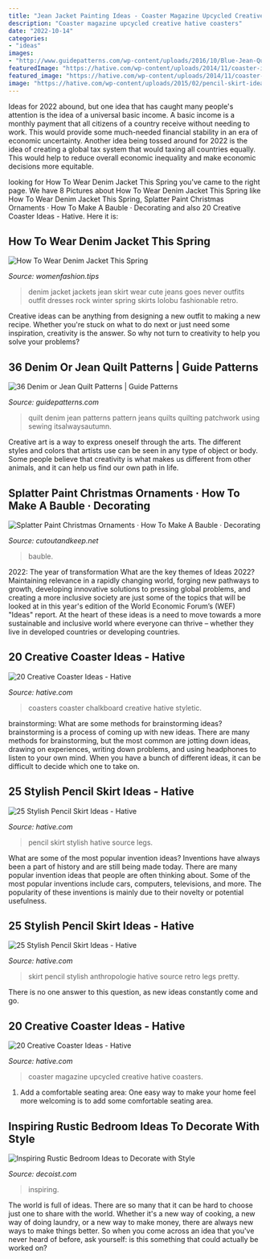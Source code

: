 ```yaml
---
title: "Jean Jacket Painting Ideas - Coaster Magazine Upcycled Creative Hative Coasters"
description: "Coaster magazine upcycled creative hative coasters"
date: "2022-10-14"
categories:
- "ideas"
images:
- "http://www.guidepatterns.com/wp-content/uploads/2016/10/Blue-Jean-Quilt-Patterns.jpg"
featuredImage: "https://hative.com/wp-content/uploads/2014/11/coaster-ideas/18-upcycled-magazine-coasters.jpg"
featured_image: "https://hative.com/wp-content/uploads/2014/11/coaster-ideas/13-chalkboard-coasters.jpg"
image: "https://hative.com/wp-content/uploads/2015/02/pencil-skirt-ideas/7-stylish-pencil-skirt-ideas.jpg"
---
```



Ideas for 2022 abound, but one idea that has caught many people's attention is the idea of a universal basic income. A basic income is a monthly payment that all citizens of a country receive without needing to work. This would provide some much-needed financial stability in an era of economic uncertainty. Another idea being tossed around for 2022 is the idea of creating a global tax system that would taxing all countries equally. This would help to reduce overall economic inequality and make economic decisions more equitable.

	

		
looking for How To Wear Denim Jacket This Spring you've came to the right page. We have 8 Pictures about How To Wear Denim Jacket This Spring like How To Wear Denim Jacket This Spring, Splatter Paint Christmas Ornaments · How To Make A Bauble · Decorating and also 20 Creative Coaster Ideas - Hative. Here it is:
		
    
## How To Wear Denim Jacket This Spring

<img loading=lazy src="http://www.womenfashion.tips/wp-content/uploads/2015/03/0-7-683x1024.jpg" onerror="this.onerror=null;this.src='https://tse4.mm.bing.net/th?id=OIP.3FP4Q8zG_-hfKolCIsjrxAHaLG&amp;pid=15.1';" alt="How To Wear Denim Jacket This Spring">

_Source: womenfashion.tips_

>denim jacket jackets jean skirt wear cute jeans goes never outfits outfit dresses rock winter spring skirts lolobu fashionable retro. 

	

Creative ideas can be anything from designing a new outfit to making a new recipe. Whether you're stuck on what to do next or just need some inspiration, creativity is the answer. So why not turn to creativity to help you solve your problems?

    
## 36 Denim Or Jean Quilt Patterns | Guide Patterns

<img loading=lazy src="http://www.guidepatterns.com/wp-content/uploads/2016/10/Blue-Jean-Quilt-Patterns.jpg" onerror="this.onerror=null;this.src='https://tse4.mm.bing.net/th?id=OIP.SOY1qcqCIK_xBG5eWEi9ewAAAA&amp;pid=15.1';" alt="36 Denim or Jean Quilt Patterns | Guide Patterns">

_Source: guidepatterns.com_

>quilt denim jean patterns pattern jeans quilts quilting patchwork using sewing itsalwaysautumn. 

	

Creative art is a way to express oneself through the arts. The different styles and colors that artists use can be seen in any type of object or body. Some people believe that creativity is what makes us different from other animals, and it can help us find our own path in life.

    
## Splatter Paint Christmas Ornaments · How To Make A Bauble · Decorating

<img loading=lazy src="https://images.coplusk.net/project_images/34840/image/IMG_0022_1255482582.jpg" onerror="this.onerror=null;this.src='https://tse4.mm.bing.net/th?id=OIP.OBY3MEQ53M9AaX9xjncMVgHaE8&amp;pid=15.1';" alt="Splatter Paint Christmas Ornaments · How To Make A Bauble · Decorating">

_Source: cutoutandkeep.net_

>bauble. 

	

2022: The year of transformation
What are the key themes of Ideas 2022? Maintaining relevance in a rapidly changing world, forging new pathways to growth, developing innovative solutions to pressing global problems, and creating a more inclusive society are just some of the topics that will be looked at in this year's edition of the World Economic Forum’s (WEF) "Ideas" report. At the heart of these ideas is a need to move towards a more sustainable and inclusive world where everyone can thrive – whether they live in developed countries or developing countries.

    
## 20 Creative Coaster Ideas - Hative

<img loading=lazy src="https://hative.com/wp-content/uploads/2014/11/coaster-ideas/13-chalkboard-coasters.jpg" onerror="this.onerror=null;this.src='https://tse1.mm.bing.net/th?id=OIP.3dDTso1D7j5CHAg6Zt3liwHaKs&amp;pid=15.1';" alt="20 Creative Coaster Ideas - Hative">

_Source: hative.com_

>coasters coaster chalkboard creative hative styletic. 

	

brainstorming: What are some methods for brainstorming ideas?
brainstorming is a process of coming up with new ideas. There are many methods for brainstorming, but the most common are jotting down ideas, drawing on experiences, writing down problems, and using headphones to listen to your own mind. When you have a bunch of different ideas, it can be difficult to decide which one to take on.

    
## 25 Stylish Pencil Skirt Ideas - Hative

<img loading=lazy src="https://hative.com/wp-content/uploads/2015/02/pencil-skirt-ideas/20-stylish-pencil-skirt-ideas.jpg" onerror="this.onerror=null;this.src='https://tse2.mm.bing.net/th?id=OIP.7IN0Qo0iO0QWzoOsBO62OAHaKX&amp;pid=15.1';" alt="25 Stylish Pencil Skirt Ideas - Hative">

_Source: hative.com_

>pencil skirt stylish hative source legs. 

	

What are some of the most popular invention ideas?
Inventions have always been a part of history and are still being made today. There are many popular invention ideas that people are often thinking about. Some of the most popular inventions include cars, computers, televisions, and more. The popularity of these inventions is mainly due to their novelty or potential usefulness.

    
## 25 Stylish Pencil Skirt Ideas - Hative

<img loading=lazy src="https://hative.com/wp-content/uploads/2015/02/pencil-skirt-ideas/7-stylish-pencil-skirt-ideas.jpg" onerror="this.onerror=null;this.src='https://tse3.mm.bing.net/th?id=OIP.ICAhZP2GgCld3jrmgNR8xAHaLH&amp;pid=15.1';" alt="25 Stylish Pencil Skirt Ideas - Hative">

_Source: hative.com_

>skirt pencil stylish anthropologie hative source retro legs pretty. 

	

There is no one answer to this question, as new ideas constantly come and go.

    
## 20 Creative Coaster Ideas - Hative

<img loading=lazy src="https://hative.com/wp-content/uploads/2014/11/coaster-ideas/18-upcycled-magazine-coasters.jpg" onerror="this.onerror=null;this.src='https://tse4.mm.bing.net/th?id=OIP.QE-lj4gKTWjxmU_skCcnZwHaKw&amp;pid=15.1';" alt="20 Creative Coaster Ideas - Hative">

_Source: hative.com_

>coaster magazine upcycled creative hative coasters. 

	

1. Add a comfortable seating area: One easy way to make your home feel more welcoming is to add some comfortable seating area.

    
## Inspiring Rustic Bedroom Ideas To Decorate With Style

<img loading=lazy src="https://cdn.decoist.com/wp-content/uploads/2013/01/cozy-rustic-bedroom-design.jpg" onerror="this.onerror=null;this.src='https://tse1.mm.bing.net/th?id=OIP.txxDn_bJxb5_vQbycHY4eAHaLI&amp;pid=15.1';" alt="Inspiring Rustic Bedroom Ideas to Decorate with Style">

_Source: decoist.com_

>inspiring. 

	

The world is full of ideas. There are so many that it can be hard to choose just one to share with the world. Whether it's a new way of cooking, a new way of doing laundry, or a new way to make money, there are always new ways to make things better. So when you come across an idea that you've never heard of before, ask yourself: is this something that could actually be worked on?

